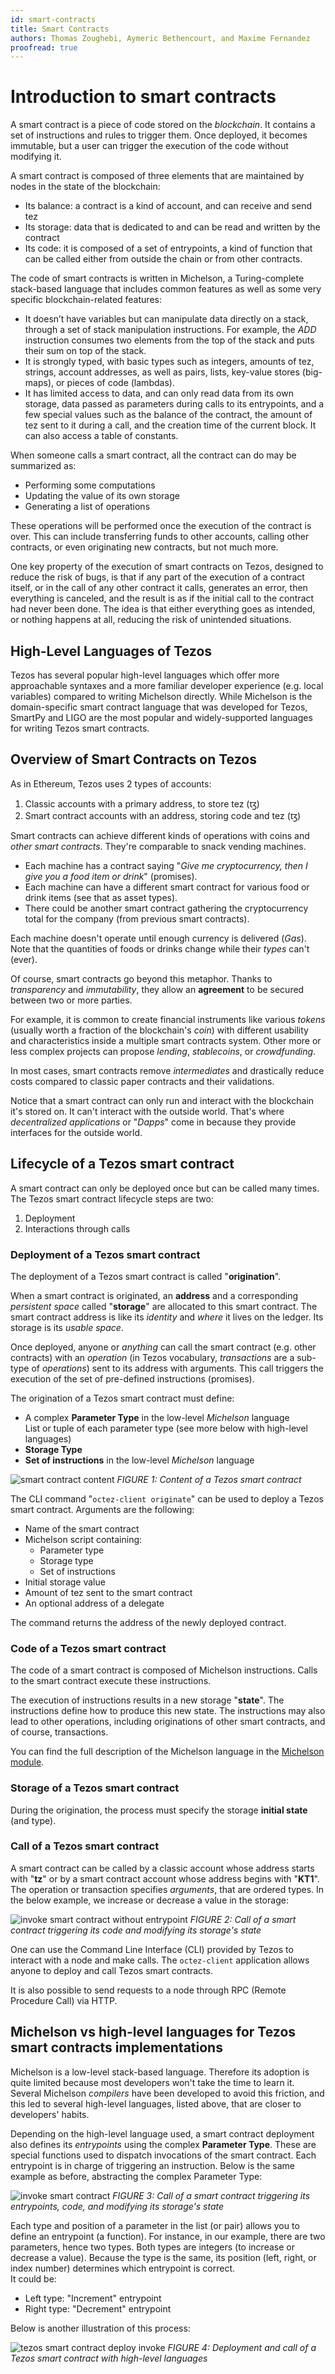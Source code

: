 ```yaml
---
id: smart-contracts
title: Smart Contracts
authors: Thomas Zoughebi, Aymeric Bethencourt, and Maxime Fernandez
proofread: true
---
```


# Introduction to smart contracts 
A smart contract is a piece of code stored on the *blockchain*. It contains a set of instructions and rules to trigger them. Once deployed, it becomes immutable, but a user can trigger the execution of the code without modifying it. 

A smart contract is composed of three elements that are maintained by nodes in the state of the blockchain:

- Its balance: a contract is a kind of account, and can receive and send tez
- Its storage: data that is dedicated to and can be read and written by the contract
- Its code: it is composed of a set of entrypoints, a kind of function that can be called either from outside the chain or from other contracts.

The code of smart contracts is written in Michelson, a Turing-complete stack-based language that includes common features as well as some very specific blockchain-related features:

- It doesn’t have variables but can manipulate data directly on a stack, through a set of stack manipulation instructions. For example, the _ADD_ instruction consumes two elements from the top of the stack and puts their sum on top of the stack.
- It is strongly typed, with basic types such as integers, amounts of tez, strings, account addresses, as well as pairs, lists, key-value stores (big-maps), or pieces of code (lambdas).
- It has limited access to data, and can only read data from its own storage, data passed as parameters during calls to its entrypoints, and a few special values such as the balance of the contract, the amount of tez sent to it during a call, and the creation time of the current block. It can also access a table of constants.

When someone calls a smart contract, all the contract can do may be summarized as:

- Performing some computations
- Updating the value of its own storage
- Generating a list of operations 

These operations will be performed once the execution of the contract is over. This can include transferring funds to other accounts, calling other contracts, or even originating new contracts, but not much more.

One key property of the execution of smart contracts on Tezos, designed to reduce the risk of bugs, is that if any part of the execution of a contract itself, or in the call of any other contract it calls, generates an error, then everything is canceled, and the result is as if the initial call to the contract had never been done. The idea is that either everything goes as intended, or nothing happens at all, reducing the risk of unintended situations.


## High-Level Languages of Tezos

Tezos has several popular high-level languages which offer more approachable syntaxes and a more familiar developer experience \(e.g. local variables\) compared to writing Michelson directly. While Michelson is the domain-specific smart contract language that was developed for Tezos, SmartPy and LIGO are the most popular and widely-supported languages for writing Tezos smart contracts.


## Overview of Smart Contracts on Tezos

As in Ethereum, Tezos uses 2 types of accounts:
1. Classic accounts with a primary address, to store tez (ꜩ)
2. Smart contract accounts with an address, storing code and tez (ꜩ)

Smart contracts can achieve different kinds of operations with coins and *other smart contracts*. They're comparable to snack vending machines. 
- Each machine has a contract saying "*Give me cryptocurrency, then I give you a food item or drink*" (promises).
- Each machine can have a different smart contract for various food or drink items (see that as asset types).
- There could be another smart contract gathering the cryptocurrency total for the company (from previous smart contracts).

Each machine doesn't operate until enough currency is delivered (*Gas*). Note that the quantities of foods or drinks change while their *types* can't (ever).

Of course, smart contracts go beyond this metaphor. Thanks to *transparency* and *immutability*, they allow an **agreement** to be secured between two or more parties. 

For example, it is common to create financial instruments like various *tokens* (usually worth a fraction of the blockchain's *coin*) with different usability and characteristics inside a multiple smart contracts system. Other more or less complex projects can propose *lending*, *stablecoins*, or *crowdfunding*.

In most cases, smart contracts remove *intermediates* and drastically reduce costs compared to classic paper contracts and their validations.

Notice that a smart contract can only run and interact with the blockchain it's stored on. It can't interact with the outside world. That's where *decentralized applications* or "_Dapps_" come in because they provide interfaces for the outside world.


## Lifecycle of a Tezos smart contract
A smart contract can only be deployed once but can be called many times. The Tezos smart contract lifecycle steps are two:

1. Deployment
2. Interactions through calls

### Deployment of a Tezos smart contract
The deployment of a Tezos smart contract is called "**origination**".

When a smart contract is originated, an **address** and a corresponding *persistent space* called "**storage**" are allocated to this smart contract. The smart contract address is like its *identity* and *where* it lives on the ledger. Its storage is its *usable space*.

Once deployed, anyone or *anything* can call the smart contract (e.g. other contracts) with an *operation* (in Tezos vocabulary, *transactions* are a sub-type of *operations*) sent to its address with arguments. This call triggers the execution of the set of pre-defined instructions (promises).

The origination of a Tezos smart contract must define:
* A complex **Parameter Type** in the low-level *Michelson* language  
  List or tuple of each parameter type (see more below with high-level languages)
* **Storage Type**
* **Set of instructions** in the low-level *Michelson* language

![smart contract content](/developers/docs/images/tezos_smart_contract_content.svg)
*FIGURE 1: Content of a Tezos smart contract*

The CLI command "`octez-client originate`" can be used to deploy a Tezos smart contract. Arguments are the following:
- Name of the smart contract
- Michelson script containing: 
    - Parameter type
    - Storage type
    - Set of instructions
- Initial storage value
- Amount of tez sent to the smart contract
- An optional address of a delegate

The command returns the address of the newly deployed contract.

### Code of a Tezos smart contract
The code of a smart contract is composed of Michelson instructions. Calls to the smart contract execute these instructions.

The execution of instructions results in a new storage "**state**". The instructions define how to produce this new state. The instructions may also lead to other operations, including originations of other smart contracts, and of course, transactions.

You can find the full description of the Michelson language in the [Michelson module](/michelson).

### Storage of a Tezos smart contract
During the origination, the process must specify the storage **initial state** (and type).

### Call of a Tezos smart contract
A smart contract can be called by a classic account whose address starts with "**tz**" or by a smart contract account whose address begins with "**KT1**". The operation or transaction specifies *arguments*, that are ordered types. In the below example, we increase or decrease a value in the storage:

![invoke smart contract without entrypoint](/developers/docs/images/invoke_smart_contract_wo_entrypoint.svg)
*FIGURE 2: Call of a smart contract triggering its code and modifying its storage's state*

One can use the Command Line Interface (CLI) provided by Tezos to interact with a node and make calls. The `octez-client` application allows anyone to deploy and call Tezos smart contracts.

It is also possible to send requests to a node through RPC (Remote Procedure Call) via HTTP.

## Michelson vs high-level languages for Tezos smart contracts implementations
Michelson is a low-level stack-based language. Therefore its adoption is quite limited because most developers won't take the time to learn it. Several Michelson *compilers* have been developed to avoid this friction, and this led to several high-level languages, listed above, that are closer to developers' habits.

Depending on the high-level language used, a smart contract deployment also defines its *entrypoints* using the complex **Parameter Type**. These are special functions used to dispatch invocations of the smart contract. Each entrypoint is in charge of triggering an instruction. Below is the same example as before, abstracting the complex Parameter Type:

![invoke smart contract](/developers/docs/images/invoke_smart_contract.svg)
*FIGURE 3: Call of a smart contract triggering its entrypoints, code, and modifying its storage's state*

Each type and position of a parameter in the list (or pair) allows you to define an entrypoint (a function). For instance, in our example, there are two parameters, hence two types. Both types are integers (to increase or decrease a value). Because the type is the same, its position (left, right, or index number) determines which entrypoint is correct.  
It could be:
- Left type: "Increment" entrypoint
- Right type: "Decrement" entrypoint

Below is another illustration of this process:

![tezos smart contract deploy invoke](/developers/docs/images/tezos_smart_contract_deploy_invoke.svg)
*FIGURE 4: Deployment and call of a Tezos smart contract with high-level languages*
